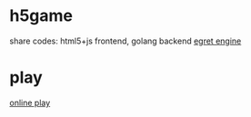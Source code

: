 # h5game
share codes: html5+js frontend, golang backend
[egret engine](http://www.egret-labs.org/)

# play
[online play](http://121.40.53.52:9090/)

